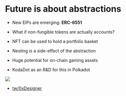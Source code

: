 # Future is about abstractions

<div grid="~ cols-2 gap-2" m="t-2">

<div>

- New EIPs are emerging: **ERC-6551**

- What if non-fungible tokens are actually accounts?

- NFT can be used to hold a portfolio basket

- Nesting is a side-effect of the abstraction

- Huge potential for on-chain gaming assets

- KodaDot as an R&D for this in Polkadot

</div>
<div>
  <img border="rounded" src="/mp5.JPG">

  - [tw/0xDesigner](https://twitter.com/0xDesigner/status/1653397944895250436)
</div>
</div>
